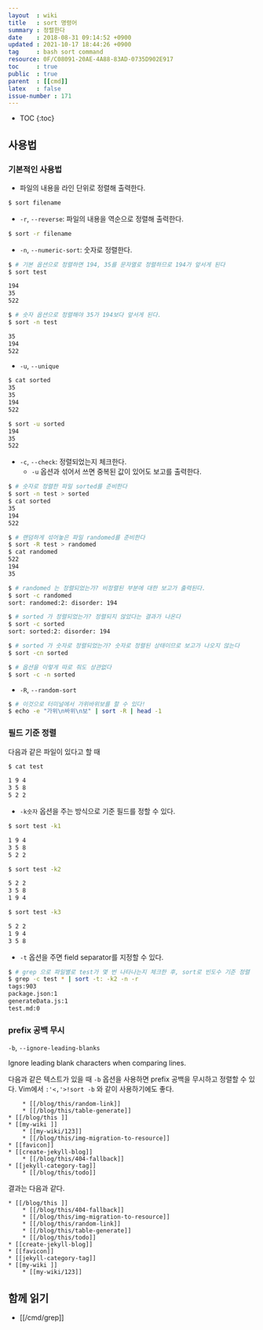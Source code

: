 ```yaml
---
layout  : wiki
title   : sort 명령어
summary : 정렬한다
date    : 2018-08-31 09:14:52 +0900
updated : 2021-10-17 18:44:26 +0900
tag     : bash sort command
resource: 0F/C08091-20AE-4A88-83AD-0735D902E917
toc     : true
public  : true
parent  : [[cmd]]
latex   : false
issue-number : 171
---
```

* TOC
{:toc}

## 사용법

### 기본적인 사용법

* 파일의 내용을 라인 단위로 정렬해 출력한다.

```sh
$ sort filename
```

* `-r`, `--reverse`: 파일의 내용을 역순으로 정렬해 출력한다.

```sh
$ sort -r filename
```

* `-n`, `--numeric-sort`: 숫자로 정렬한다.

```sh
$ # 기본 옵션으로 정렬하면 194, 35를 문자열로 정렬하므로 194가 앞서게 된다
$ sort test

194
35
522

$ # 숫자 옵션으로 정렬해야 35가 194보다 앞서게 된다.
$ sort -n test

35
194
522
```

* `-u`, `--unique`

```sh
$ cat sorted
35
35
194
522

$ sort -u sorted
194
35
522
```

* `-c`, `--check`: 정렬되었는지 체크한다.
    * `-u` 옵션과 섞어서 쓰면 중복된 값이 있어도 보고를 출력한다.

```sh
$ # 숫자로 정렬한 파일 sorted를 준비한다
$ sort -n test > sorted
$ cat sorted
35
194
522

$ # 랜덤하게 섞어놓은 파일 randomed를 준비한다
$ sort -R test > randomed
$ cat randomed
522
194
35

$ # randomed 는 정렬되었는가? 비정렬된 부분에 대한 보고가 출력된다.
$ sort -c randomed
sort: randomed:2: disorder: 194

$ # sorted 가 정렬되었는가? 정렬되지 않았다는 결과가 나온다
$ sort -c sorted
sort: sorted:2: disorder: 194

$ # sorted 가 숫자로 정렬되었는가? 숫자로 정렬된 상태이므로 보고가 나오지 않는다
$ sort -cn sorted

$ # 옵션을 이렇게 따로 줘도 상관없다
$ sort -c -n sorted
```

* `-R`, `--random-sort`

```sh
$ # 이것으로 터미널에서 가위바위보를 할 수 있다!
$ echo -e "가위\n바위\n보" | sort -R | head -1
```


### 필드 기준 정렬

다음과 같은 파일이 있다고 할 때

```sh
$ cat test

1 9 4
3 5 8
5 2 2
```

* `-k숫자` 옵션을 주는 방식으로 기준 필드를 정할 수 있다.

```sh
$ sort test -k1

1 9 4
3 5 8
5 2 2

$ sort test -k2

5 2 2
3 5 8
1 9 4

$ sort test -k3

5 2 2
1 9 4
3 5 8
```

* `-t` 옵션을 주면 field separator를 지정할 수 있다.

```sh
$ # grep 으로 파일별로 test가 몇 번 나타나는지 체크한 후, sort로 빈도수 기준 정렬
$ grep -c test * | sort -t: -k2 -n -r
tags:903
package.json:1
generateData.js:1
test.md:0
```

### prefix 공백 무시

>
`-b`, `--ignore-leading-blanks`
>
Ignore leading blank characters when comparing lines.



다음과 같은 텍스트가 있을 때 `-b` 옵션을 사용하면 prefix 공백을 무시하고 정렬할 수 있다. Vim에서 `:'<,'>!sort -b` 와 같이 사용하기에도 좋다.

```text
    * [[/blog/this/random-link]]
    * [[/blog/this/table-generate]]
* [[/blog/this ]]
* [[my-wiki ]]
    * [[my-wiki/123]]
    * [[/blog/this/img-migration-to-resource]]
* [[favicon]]
* [[create-jekyll-blog]]
    * [[/blog/this/404-fallback]]
* [[jekyll-category-tag]]
    * [[/blog/this/todo]]
```

결과는 다음과 같다.

```text
* [[/blog/this ]]
    * [[/blog/this/404-fallback]]
    * [[/blog/this/img-migration-to-resource]]
    * [[/blog/this/random-link]]
    * [[/blog/this/table-generate]]
    * [[/blog/this/todo]]
* [[create-jekyll-blog]]
* [[favicon]]
* [[jekyll-category-tag]]
* [[my-wiki ]]
    * [[my-wiki/123]]
```

## 함께 읽기

- [[/cmd/grep]]

